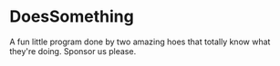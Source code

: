 # DoesSomething
A fun little program done by two amazing hoes that totally know what they're doing. Sponsor us please. 
